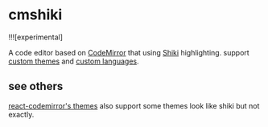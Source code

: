 # cmshiki

!!![experimental]

A code editor based on [CodeMirror](https://codemirror.net/) that using [Shiki](https://github.com/shikijs/shiki) highlighting.
support [custom themes](https://github.com/shikijs/shiki/blob/main/docs/themes.md#custom-themes) and [custom languages](https://github.com/shikijs/shiki/blob/main/docs/languages.md#custom-languages).

## see others

[react-codemirror's themes](https://uiwjs.github.io/react-codemirror/#/theme/data/dracula) also support some themes look like shiki but not exactly.
